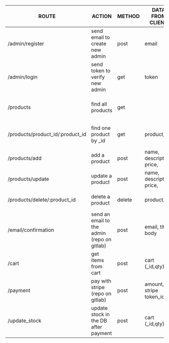 | ROUTE | ACTION | METHOD  | DATA FROM CLIENT | DATA FROM SERVER |
| --- 	| --- 		| --- | --- | --- |
| /admin/register 					| send email to create new admin | post | email |  {success message, token} or error |
| /admin/login 						| send token to verify new admin |   get     | token |  {success message, token} or error |
| /products 						| find all products | get | | {success message, products} or error    |
| /products/product_id/:product_id 	| find one product by _id |   get | product_id | {success message, product } or error    |
| /products/add | add a product 	|   post    | name, description, price,  | {success message} or error |admin |
| /products/update 					| update a product |   post    | name, description, price,  | {success message} or error |admin |
| /products/delete/:product_id 		| delete a product |   delete  | product_id | {success message} or error |admin |
| /email/confirmation 				| send an email to the admin (repo on gitlab)  | post | email, title, body | {success message} or error |
| /cart 						| get items from cart | post | cart (_id,qty) | {success message, products} or error |
| /payment 						| pay with stripe (repo on gitlab) |   post | amount, stripe token_id | {success message} or error |
| /update_stock 				| update stock in the DB after payment | post | cart (_id,qty) | {success message} or error |admin |

